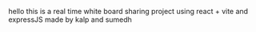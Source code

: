 hello this is a real time white board sharing project using react + vite and expressJS
made by kalp and sumedh 